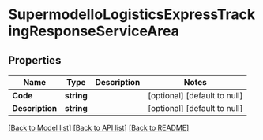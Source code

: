 # SupermodelIoLogisticsExpressTrackingResponseServiceArea

## Properties
Name | Type | Description | Notes
------------ | ------------- | ------------- | -------------
**Code** | **string** |  | [optional] [default to null]
**Description** | **string** |  | [optional] [default to null]

[[Back to Model list]](../README.md#documentation-for-models) [[Back to API list]](../README.md#documentation-for-api-endpoints) [[Back to README]](../README.md)

